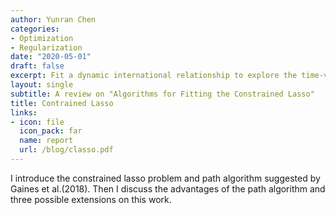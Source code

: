 ```yaml
---
author: Yunran Chen
categories:
- Optimization
- Regularization
date: "2020-05-01"
draft: false
excerpt: Fit a dynamic international relationship to explore the time-varying relational structure 
layout: single
subtitle: A review on "Algorithms for Fitting the Constrained Lasso"
title: Contrained Lasso
links:
- icon: file
  icon_pack: far
  name: report
  url: /blog/classo.pdf
---
```


I introduce the constrained lasso problem and path algorithm suggested by Gaines et al.(2018). Then I discuss the advantages of the path algorithm and three possible extensions on this work.